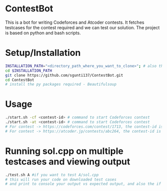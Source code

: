 # ContestBot

This is a bot for writing Codeforces and Atcoder contests. It fetches testcases for the contest required and we can test our solution. The project is based on python and bash scripts.



# Setup/Installation
```bash
INSTALLATION_PATH="<directory_path_where_you_want_to_clone>"; # also the dir where you will write solution
cd $INSTALLATION_PATH
git clone https://github.com/sgunti137/ContestBot.git
cd ContestBot
# install the py packages required - Beautifulsoup
```

# Usage
```bash
./start.sh -cf <contest-id> # command to start Codeforces contest
./start.sh -at <contest-id> # command to start Codeforces contest
# For contest -> https://codeforces.com/contest/1713, the contest-id is '1713'
# For contest -> https://atcoder.jp/contests/abc264, the contest-id is 'abc264'
```

# Running sol.cpp on multiple testcases and viewing output
```bash
./test.sh A #if you want to test A/sol.cpp
# this will run your code on downloaded test cases
# and print to console your output vs expected output, and also the if the test cases are passed or failed. 
```
